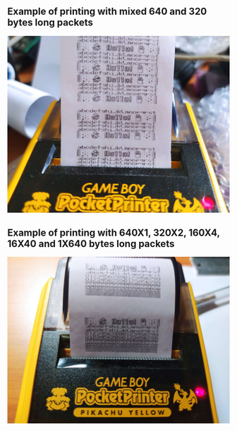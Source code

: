 ## Example of printing with mixed 640 and 320 bytes long packets
![](/Research/Packets_test.jpg)

## Example of printing with 640X1, 320X2, 160X4, 16X40 and 1X640 bytes long packets
![](/Research/Packets_test_2.jpg)
